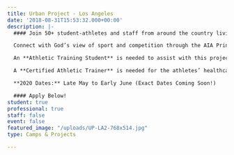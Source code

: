 ```yaml
---
title: Urban Project - Los Angeles
date: '2018-08-31T15:53:32.000+00:00'
description: |-
  #### Join 50+ student-athletes and staff from around the country living in community in one huge house for three life-changing weeks. The UP-LA is a one of a kind opportunity.

  Connect with God’s view of sport and competition through the AIA Principles and The SPECIAL. Partner with urban ministry veterans serving "at-promise" communities of LA. Tackle issues of racism, power, class, culture, poverty, privilege, responsibility, social justice, and what the Gospel of Christ has to say about these ever-relevant and important issues.

  An **Athletic Training Student** is needed to assist with this project.

  A **Certified Athletic Trainer** is needed for the athletes’ healthcare needs during the first week with the option of serving during the entire project.

  **2020 Dates:** Late May to Early June (Exact Dates Coming Soon!)

  #### Apply Below!
student: true
professional: true
staff: false
event: false
featured_image: "/uploads/UP-LA2-768x514.jpg"
type: Camps & Projects

---
```

